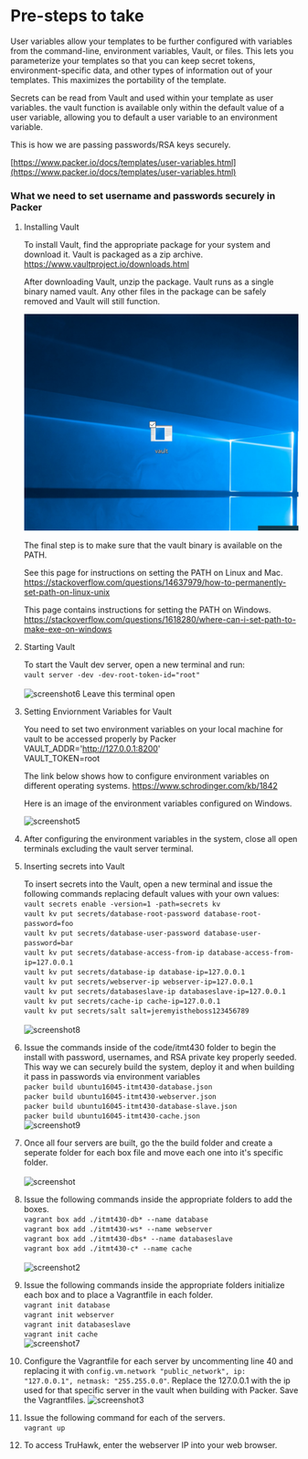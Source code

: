 # Pre-steps to take
User variables allow your templates to be further configured with variables from the command-line, environment variables, Vault, or files. This lets you parameterize your templates so that you can keep secret tokens, environment-specific data, and other types of information out of your templates. This maximizes the portability of the template.

Secrets can be read from Vault and used within your template as user variables. the vault function is available only within the default value of a user variable, allowing you to default a user variable to an environment variable.

This is how we are passing passwords/RSA keys securely.

[https://www.packer.io/docs/templates/user-variables.html](https://www.packer.io/docs/templates/user-variables.html)

### What we need to set username and passwords securely in Packer
1) Installing Vault
   
   To install Vault, find the appropriate package for your system and download it. Vault is packaged as a zip archive.
   https://www.vaultproject.io/downloads.html
   
   After downloading Vault, unzip the package. Vault runs as a single binary named vault. Any other files in the package can be safely removed and Vault will still function.

   ![screenshot4](code/img/screenshot4.png "Screenshot4")
   
   The final step is to make sure that the vault binary is available on the PATH. 
   
   See this page for instructions on setting the PATH on Linux and Mac. 
   https://stackoverflow.com/questions/14637979/how-to-permanently-set-path-on-linux-unix
   
   This page contains instructions for setting the PATH on Windows.
   https://stackoverflow.com/questions/1618280/where-can-i-set-path-to-make-exe-on-windows

1) Starting Vault
  
   To start the Vault dev server, open a new terminal and run: </br> 
   ```vault server -dev -dev-root-token-id="root"``` </br></br>
   ![screenshot6](code/img/screenshot6.png "Screenshot6")
   Leave this terminal open

1) Setting Enviornment Variables for Vault
   
   You need to set two environment variables on your local machine for vault to be accessed properly by Packer 
   VAULT_ADDR='http://127.0.0.1:8200' </br> 
   VAULT_TOKEN=root
   
   The link below shows how to configure environment variables on different operating systems.
   https://www.schrodinger.com/kb/1842
   
   Here is an image of the environment variables configured on Windows.

   ![screenshot5](code/img/screenshot5.png "Screenshot5") 

1) After configuring the environment variables in the system, close all open terminals excluding the vault server terminal.

1) Inserting secrets into Vault
   
   To insert secrets into the Vault, open a new terminal and issue the following commands replacing default values with your own values:  
   ```vault secrets enable -version=1 -path=secrets kv``` </br>
   ```vault kv put secrets/database-root-password database-root-password=foo```</br>
   ```vault kv put secrets/database-user-password database-user-password=bar```</br>
   ```vault kv put secrets/database-access-from-ip database-access-from-ip=127.0.0.1```</br>
   ```vault kv put secrets/database-ip database-ip=127.0.0.1```</br>
   ```vault kv put secrets/webserver-ip webserver-ip=127.0.0.1```</br>
   ```vault kv put secrets/databaseslave-ip databaseslave-ip=127.0.0.1```</br>
   ```vault kv put secrets/cache-ip cache-ip=127.0.0.1```</br>
   ```vault kv put secrets/salt salt=jeremyistheboss123456789```</br> </br> 
   ![screenshot8](code/img/screenshot8.png "Screenshot8") 
1) Issue the commands inside of the code/itmt430 folder to begin the install with password, usernames, and RSA private key properly seeded. This way we can securely build the system, deploy it and when building it pass in passwords via environment variables </br>
```packer build ubuntu16045-itmt430-database.json```</br> 
```packer build ubuntu16045-itmt430-webserver.json```</br> 
```packer build ubuntu16045-itmt430-database-slave.json```</br>
```packer build ubuntu16045-itmt430-cache.json```</br>
![screenshot9](code/img/screenshot9.png "Screenshot9") 
1) Once all four servers are built, go the the build folder and create a seperate folder for each box file and move each one into it's specific folder. </br></br> 
![screenshot](code/img/screenshot.png "Screenshot")
1) Issue the following commands inside the appropriate folders to add the boxes. </br> 
```vagrant box add ./itmt430-db* --name database```</br> 
```vagrant box add ./itmt430-ws* --name webserver```</br> 
```vagrant box add ./itmt430-dbs* --name databaseslave```</br> 
```vagrant box add ./itmt430-c* --name cache```</br> </br>
![screenshot2](code/img/screenshot2.png "Screenshot2")
1) Issue the following commands inside the appropriate folders initialize each box and to place a Vagrantfile in each folder.    
```vagrant init database```</br>
```vagrant init webserver```</br>
```vagrant init databaseslave```</br>
```vagrant init cache``` </br> 
![screenshot7](code/img/screenshot7.png "Screenshot7")
1) Configure the Vagrantfile for each server by uncommenting line 40 and replacing it with ```config.vm.network "public_network", ip: "127.0.0.1", netmask: "255.255.0.0"```. Replace the 127.0.0.1 with the ip used for that specific server in the vault when building with Packer. Save the Vagrantfiles.
![screenshot3](code/img/screenshot3.png "Screenshot3")
1) Issue the following command for each of the servers. </br>
```vagrant up```
1) To access TruHawk, enter the webserver IP into your web browser.